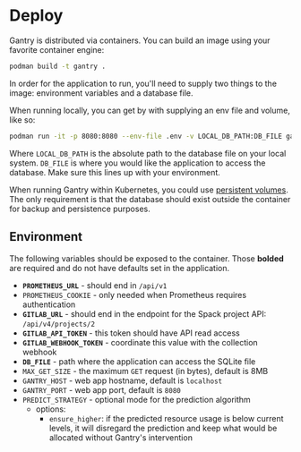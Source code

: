 # Deploy

Gantry is distributed via containers. You can build an image using your favorite container engine:

```bash
podman build -t gantry .
```

In order for the application to run, you'll need to supply two things to the image: environment variables and a database file.

When running locally, you can get by with supplying an env file and volume, like so:

```bash
podman run -it -p 8080:8080 --env-file .env -v LOCAL_DB_PATH:DB_FILE gantry
```

Where `LOCAL_DB_PATH` is the absolute path to the database file on your local system. `DB_FILE` is where you would like the application to access the database. Make sure this lines up with your environment.

When running Gantry within Kubernetes, you could use [persistent volumes](https://kubernetes.io/docs/concepts/storage/persistent-volumes/). The only requirement is that the database should exist outside the container for backup and persistence purposes.

## Environment

The following variables should be exposed to the container. Those **bolded** are required and do not have defaults set in the application.

- **`PROMETHEUS_URL`** - should end in `/api/v1`
- `PROMETHEUS_COOKIE` - only needed when Prometheus requires authentication
- **`GITLAB_URL`** - should end in the endpoint for the Spack project API: `/api/v4/projects/2`
- **`GITLAB_API_TOKEN`** - this token should have API read access
- **`GITLAB_WEBHOOK_TOKEN`** - coordinate this value with the collection webhook
- **`DB_FILE`** - path where the application can access the SQLite file
- `MAX_GET_SIZE` - the maximum `GET` request (in bytes), default is 8MB
- `GANTRY_HOST` - web app hostname, default is `localhost`
- `GANTRY_PORT` - web app port, default is `8080`
- `PREDICT_STRATEGY` - optional mode for the prediction algorithm
    - options: 
        - `ensure_higher`: if the predicted resource usage is below current levels, it will disregard the prediction and keep what would be allocated without Gantry's intervention
